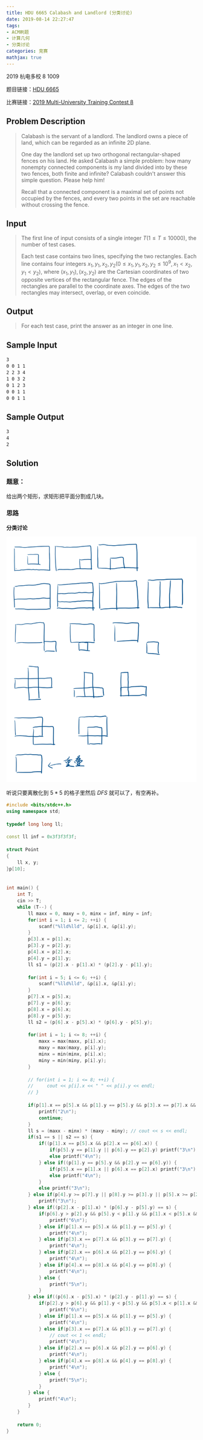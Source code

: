 ```yaml
---
title: HDU 6665 Calabash and Landlord (分类讨论)
date: 2019-08-14 22:27:47
tags:
- ACM刷题
- 计算几何
- 分类讨论
categories: 竞赛
mathjax: true
---
```


2019 杭电多校 8 1009

题目链接：[HDU 6665](http://acm.hdu.edu.cn/showproblem.php?pid=6665)

比赛链接：[2019 Multi-University Training Contest 8](http://acm.hdu.edu.cn/search.php?field=problem&key=2019+Multi-University+Training+Contest+8&source=1&searchmode=source)


## Problem Description
> Calabash is the servant of a landlord. The landlord owns a piece of land, which can be regarded as an infinite 2D plane. 
> 
> One day the landlord set up two orthogonal rectangular-shaped fences on his land. He asked Calabash a simple problem: how many nonempty connected components is my land divided into by these two fences, both finite and infinite? Calabash couldn't answer this simple question. Please help him! 
> 
> Recall that a connected component is a maximal set of points not occupied by the fences, and every two points in the set are reachable without crossing the fence.
 

## Input
> The first line of input consists of a single integer $T (1\le T\le 10000)$, the number of test cases. 
> 
> Each test case contains two lines, specifying the two rectangles. Each line contains four integers $x_1,y_1,x_2,y_2 (0\le x_1,y_1,x_2,y_2\le 10^9,x_1<x_2,y_1<y_2)$, where $(x_1,y_1),(x_2,y_2)$ are the Cartesian coordinates of two opposite vertices of the rectangular fence. The edges of the rectangles are parallel to the coordinate axes. The edges of the two rectangles may intersect, overlap, or even coincide.
 

## Output
> For each test case, print the answer as an integer in one line.

## Sample Input
```markdown
3
0 0 1 1
2 2 3 4
1 0 3 2
0 1 2 3
0 0 1 1
0 0 1 1
```

## Sample Output
```markdown
3
4
2
```

## Solution

### 题意：

给出两个矩形，求矩形把平面分割成几块。

### 思路

**分类讨论**

![title](https://raw.githubusercontent.com/WuTao18/images/master/gitnote/2019/08/14/1565792338325-1565792338743.png)

听说只要离散化到 $5*5$ 的格子里然后 $DFS$ 就可以了，有空再补。

```cpp
#include <bits/stdc++.h>
using namespace std;

typedef long long ll;

const ll inf = 0x3f3f3f3f;

struct Point
{
    ll x, y;
}p[10];


int main() {
    int T;
    cin >> T;
    while (T--) {
        ll maxx = 0, maxy = 0, minx = inf, miny = inf;
        for(int i = 1; i <= 2; ++i) {
            scanf("%lld%lld", &p[i].x, &p[i].y);
        }
        p[3].x = p[1].x;
        p[3].y = p[2].y;
        p[4].x = p[2].x;
        p[4].y = p[1].y;
        ll s1 = (p[2].x - p[1].x) * (p[2].y - p[1].y);

        for(int i = 5; i <= 6; ++i) {
            scanf("%lld%lld", &p[i].x, &p[i].y);
        }
        p[7].x = p[5].x;
        p[7].y = p[6].y;
        p[8].x = p[6].x;
        p[8].y = p[5].y;
        ll s2 = (p[6].x - p[5].x) * (p[6].y - p[5].y);

        for(int i = 1; i <= 8; ++i) {
            maxx = max(maxx, p[i].x);
            maxy = max(maxy, p[i].y);
            minx = min(minx, p[i].x);
            miny = min(miny, p[i].y);
        }

        // for(int i = 1; i <= 8; ++i) {
        //     cout << p[i].x << " " << p[i].y << endl;
        // }

        if(p[1].x == p[5].x && p[1].y == p[5].y && p[3].x == p[7].x && p[3].y == p[7].y && p[6].x == p[2].x && p[6].y == p[2].y && p[4].x == p[8].x && p[4].y == p[8].y) {
            printf("2\n");
            continue;
        }
        ll s = (maxx - minx) * (maxy - miny); // cout << s << endl;
        if(s1 == s || s2 == s) {
            if((p[1].x == p[5].x && p[2].x == p[6].x)) {
                if(p[5].y == p[1].y || p[6].y == p[2].y) printf("3\n");
                else printf("4\n");
            } else if((p[1].y == p[5].y && p[2].y == p[6].y)) {
                if(p[5].x == p[1].x || p[6].x == p[2].x) printf("3\n");
                else printf("4\n");
            }
            else printf("3\n");
        } else if(p[4].y >= p[7].y || p[8].y >= p[3].y || p[5].x >= p[2].x || p[1].x >= p[6].x) {
            printf("3\n");
        } else if((p[2].x - p[1].x) * (p[6].y - p[5].y) == s) {
            if(p[6].y > p[2].y && p[5].y < p[1].y && p[1].x < p[5].x && p[2].x > p[6].x) {
                printf("6\n");
            } else if(p[1].x == p[5].x && p[1].y == p[5].y) {
                printf("4\n");
            } else if(p[3].x == p[7].x && p[3].y == p[7].y) {
                printf("4\n");
            } else if(p[2].x == p[6].x && p[2].y == p[6].y) {
                printf("4\n");
            } else if(p[4].x == p[8].x && p[4].y == p[8].y) {
                printf("4\n");
            } else {
                printf("5\n");
            }
        } else if((p[6].x - p[5].x) * (p[2].y - p[1].y) == s) {
            if(p[2].y > p[6].y && p[1].y < p[5].y && p[5].x < p[1].x && p[6].x > p[2].x) {
                printf("6\n");
            } else if(p[1].x == p[5].x && p[1].y == p[5].y) {
                printf("4\n");
            } else if(p[3].x == p[7].x && p[3].y == p[7].y) {
                // cout << 1 << endl;
                printf("4\n");
            } else if(p[2].x == p[6].x && p[2].y == p[6].y) {
                printf("4\n");
            } else if(p[4].x == p[8].x && p[4].y == p[8].y) {
                printf("4\n");
            } else {
                printf("5\n");
            }
        } else {
            printf("4\n");
        }
    }
    
    return 0;
}
```
